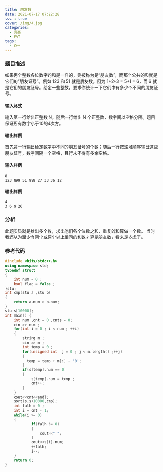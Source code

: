 ```yaml
---
title: 朋友数
date: 2021-07-17 07:22:28
toc : true
cover: /img/4.jpg
categories: 
  - 竞赛
  - PAT	
tags: 
  - C++
---
```


### 题目描述

如果两个整数各位数字的和是一样的，则被称为是“朋友数”，而那个公共的和就是它们的“朋友证号”。例如 123 和 51 就是朋友数，因为 1+2+3 = 5+1 = 6，而 6 就是它们的朋友证号。给定一些整数，要求你统计一下它们中有多少个不同的朋友证号。<!-- more -->

#### 输入格式

输入第一行给出正整数 N。随后一行给出 N 个正整数，数字间以空格分隔。题目保证所有数字小于10的4次方。

#### 输出样例

首先第一行输出给定数字中不同的朋友证号的个数；随后一行按递增顺序输出这些朋友证号，数字间隔一个空格，且行末不得有多余空格。

#### 输入样例

```
8
123 899 51 998 27 33 36 12
```

#### 输出样例

```
4
3 6 9 26
```

### 分析

此题实质就是给出多个数，求出他们各个位数之和，重复的和算做一个数。
当时我还以为至少有两个或两个以上相同的和数才算是朋友数，看来是多虑了。

### 参考代码

```c++
#include <bits/stdc++.h>
using namespace std;
typedef struct
{
    int num = 0 ;
    bool flag = false ;
}stu;
int cmp(stu a ,stu b)
{
    return a.num > b.num;
}
stu s[10000];
int main() {
    int num ,cnt = 0 ,cnts = 0;
    cin >> num ;
    for(int i = 0 ; i < num ; ++i)
    {
        string m ;
        cin >> m ;
        int temp = 0 ;
        for(unsigned int  j = 0 ; j < m.length() ;++j)
        {
          temp = temp + m[j] - '0';
        }
        if(s[temp].num == 0)
        {
            s[temp].num = temp ;
            cnt++;
        }
    }
    cout<<cnt<<endl;
    sort(s,s+10000,cmp);
    int falh = 0 ;
    int i = cnt - 1;
    while(i >= 0)
    {
            if(falh != 0)
            {
                cout<<" ";
            }
            cout<<s[i].num;
            ++falh;
            i--;
    }
    return 0;
}
```
